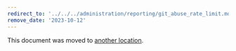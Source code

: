 ```yaml
---
redirect_to: '../../../administration/reporting/git_abuse_rate_limit.md'
remove_date: '2023-10-12'
---
```


This document was moved to [another location](../../../administration/reporting/git_abuse_rate_limit.md).

<!-- This redirect file can be deleted after <2023-10-12>. -->
<!-- Redirects that point to other docs in the same project expire in three months. -->
<!-- Redirects that point to docs in a different project or site (for example, link is not relative and starts with `https:`) expire in one year. -->
<!-- Before deletion, see: https://docs.gitlab.com/ee/development/documentation/redirects.html -->
